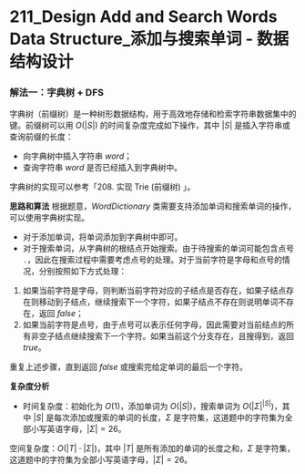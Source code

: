 # 211_Design Add and Search Words Data Structure_添加与搜索单词 - 数据结构设计

### 解法一：字典树 + DFS

字典树（前缀树）是一种树形数据结构，用于高效地存储和检索字符串数据集中的键。前缀树可以用 $O(|S|)$ 的时间复杂度完成如下操作，其中 $|S|$ 是插入字符串或查询前缀的长度：
- 向字典树中插入字符串 $word$；
- 查询字符串 $word$ 是否已经插入到字典树中。

字典树的实现可以参考「208. 实现 Trie (前缀树) 」。

**思路和算法**
根据题意，$WordDictionary$ 类需要支持添加单词和搜索单词的操作，可以使用字典树实现。
- 对于添加单词，将单词添加到字典树中即可。
- 对于搜索单词，从字典树的根结点开始搜索。由于待搜索的单词可能包含点号 `.`，因此在搜索过程中需要考虑点号的处理。对于当前字符是字母和点号的情况，分别按照如下方式处理：

1. 如果当前字符是字母，则判断当前字符对应的子结点是否存在，如果子结点存在则移动到子结点，继续搜索下一个字符，如果子结点不存在则说明单词不存在，返回 $false$；
2. 如果当前字符是点号，由于点号可以表示任何字母，因此需要对当前结点的所有非空子结点继续搜索下一个字符。如果当前这个分支存在，且搜得到，返回 $true$。

重复上述步骤，直到返回 $false$ 或搜索完给定单词的最后一个字符。

**复杂度分析**

- 时间复杂度：初始化为 $O(1)$，添加单词为 $O(|S|)$，搜索单词为 $O(|\Sigma|^{|S|})$，其中 $|S|$ 是每次添加或搜索的单词的长度，$\Sigma$ 是字符集，这道题中的字符集为全部小写英语字母，$|\Sigma| = 26$。

空间复杂度：$O(|T|\cdot|\Sigma|)$，其中 $|T|$ 是所有添加的单词的长度之和，$\Sigma$ 是字符集，这道题中的字符集为全部小写英语字母，$|\Sigma| = 26$。

